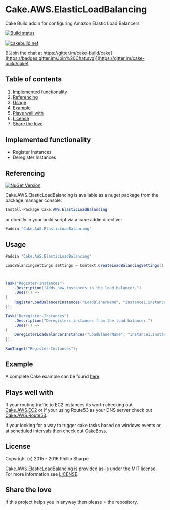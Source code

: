 # Cake.AWS.ElasticLoadBalancing
Cake Build addin for configuring Amazon Elastic Load Balancers

[![Build status](https://ci.appveyor.com/api/projects/status/w86dpcm8320m79ru?svg=true)](https://ci.appveyor.com/project/SharpeRAD/cake-aws-elasticloadbalancing)

[![cakebuild.net](https://img.shields.io/badge/WWW-cakebuild.net-blue.svg)](http://cakebuild.net/)

[![Join the chat at https://gitter.im/cake-build/cake](https://badges.gitter.im/Join%20Chat.svg)](https://gitter.im/cake-build/cake)



## Table of contents

1. [Implemented functionality](https://github.com/SharpeRAD/Cake.AWS.ElasticLoadBalancing#implemented-functionality)
2. [Referencing](https://github.com/SharpeRAD/Cake.AWS.ElasticLoadBalancing#referencing)
3. [Usage](https://github.com/SharpeRAD/Cake.AWS.ElasticLoadBalancing#usage)
4. [Example](https://github.com/SharpeRAD/Cake.AWS.ElasticLoadBalancing#example)
5. [Plays well with](https://github.com/SharpeRAD/Cake.AWS.ElasticLoadBalancing#plays-well-with)
6. [License](https://github.com/SharpeRAD/Cake.AWS.ElasticLoadBalancing#license)
7. [Share the love](https://github.com/SharpeRAD/Cake.AWS.ElasticLoadBalancing#share-the-love)



## Implemented functionality

* Register Instances
* Deregister Instances



## Referencing

[![NuGet Version](http://img.shields.io/nuget/v/Cake.AWS.ElasticLoadBalancing.svg?style=flat)](https://www.nuget.org/packages/Cake.AWS.ElasticLoadBalancing/)

Cake.AWS.ElasticLoadBalancing is available as a nuget package from the package manager console:

```csharp
Install-Package Cake.AWS.ElasticLoadBalancing
```

or directly in your build script via a cake addin directive:

```csharp
#addin "Cake.AWS.ElasticLoadBalancing"
```



## Usage

```csharp
#addin "Cake.AWS.ElasticLoadBalancing"

LoadBalancingSettings settings = Context.CreateLoadBalancingSettings();



Task("Register-Instances")
    .Description("Adds new instances to the load balancer.")
    .Does(() =>
{
    RegisterLoadBalancerInstances("LoadBlanerName", "instance1,instance2,instance3", settings);
});

Task("Deregister-Instances")
    .Description("Deregisters instances from the load balancer.")
    .Does(() =>
{
    DeregisterLoadBalancerInstances("LoadBlanerName", "instance1,instance2,instance3", settings);
});

RunTarget("Register-Instances");
```



## Example

A complete Cake example can be found [here](https://github.com/SharpeRAD/Cake.AWS.ElasticLoadBalancing/blob/master/test/build.cake).



## Plays well with

If your routing traffic to EC2 instances its worth checking out [Cake.AWS.EC2](https://github.com/SharpeRAD/Cake.AWS.EC2) or if your using Route53 as your DNS server check out [Cake.AWS.Route53](https://github.com/SharpeRAD/Cake.AWS.Route53).

If your looking for a way to trigger cake tasks based on windows events or at scheduled intervals then check out [CakeBoss](https://github.com/SharpeRAD/CakeBoss).



## License

Copyright (c) 2015 - 2016 Phillip Sharpe

Cake.AWS.ElasticLoadBalancing is provided as-is under the MIT license. For more information see [LICENSE](https://github.com/SharpeRAD/Cake.AWS.ElasticLoadBalancing/blob/master/LICENSE).



## Share the love

If this project helps you in anyway then please :star: the repository.
